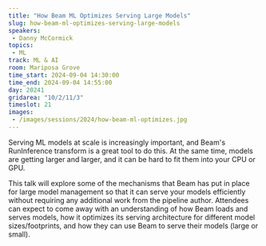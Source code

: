 ```yaml
---
title: "How Beam ML Optimizes Serving Large Models"
slug: how-beam-ml-optimizes-serving-large-models
speakers:
 - Danny McCormick
topics:
 - ML
track: ML & AI
room: Mariposa Grove
time_start: 2024-09-04 14:30:00
time_end: 2024-09-04 14:55:00
day: 20241
gridarea: "10/2/11/3"
timeslot: 21
images:
 - /images/sessions/2024/how-beam-ml-optimizes.jpg 
---
```


Serving ML models at scale is increasingly important, and Beam's RunInference transform is a great tool to do this. At the same time, models are getting larger and larger, and it can be hard to fit them into your CPU or GPU.

This talk will explore some of the mechanisms that Beam has put in place for large model management so that it can serve your models efficiently without requiring any additional work from the pipeline author. Attendees can expect to come away with an understanding of how Beam loads and serves models, how it optimizes its serving architecture for different model sizes/footprints, and how they can use Beam to serve their models (large or small).